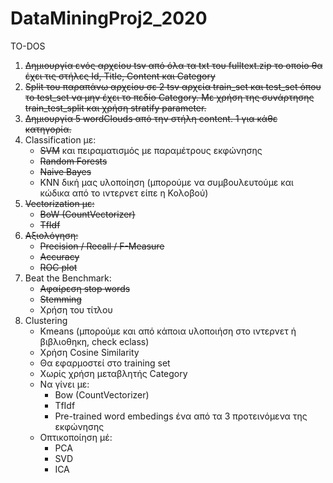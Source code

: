 # DataMiningProj2_2020

TO-DOS

1. ~~Δημιουργία ενός αρχείου tsv από όλα τα txt του fulltext.zip το οποίο θα έχει τις στήλες Id, Title, Content και Category~~
1. ~~Split του παραπάνω αρχείου σε 2 tsv αρχεία train_set και test_set όπου το test_set να μην έχει το πεδίο Category. Με χρήση της συνάρτησης train_test_split και χρήση stratify parameter.~~
1. ~~Δημιουργία 5 wordClouds από την στήλη content. 1 για κάθε κατηγορία.~~
1. Classification με:
    - ~~SVM~~ και πειραματισμός με παραμέτρους εκφώνησης
    - ~~Random Forests~~
    - ~~Naive Bayes~~
    - KNN δική μας υλοποίηση (μπορούμε να συμβουλευτούμε και κώδικα από το ιντερνετ είπε η Κολοβού)
1. ~~Vectorization με:~~
    - ~~BoW (CountVectorizer)~~
    - ~~TfIdf~~
1. ~~Αξιολόγηση:~~
    - ~~Precision / Recall / F-Measure~~
    - ~~Accuracy~~
    - ~~ROC plot~~
1. Beat the Benchmark:
    - ~~Αφαίρεση stop words~~
    - ~~Stemming~~
    - Χρήση του τίτλου
1. Clustering
    - Kmeans (μπορούμε και από κάποια υλοποιήση στο ιντερνετ ή βιβλιοθηκη, check eclass)
    - Χρήση Cosine Similarity
    - Θα εφαρμοστεί στο training set
    - Χωρίς χρήση μεταβλητής Category
    - Να γίνει με:
        - Bow (CountVectorizer)
        - TfIdf
        - Pre-trained word embedings ένα από τα 3 προτεινόμενα της εκφώνησης
    - Οπτικοποίηση μέ:
        - PCA
        - SVD
        - ICA